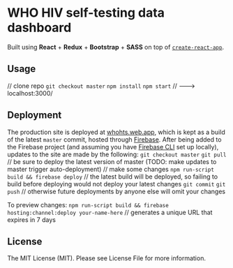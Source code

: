 # WHO HIV self-testing data dashboard

Built using **React** + **Redux** + **Bootstrap** + **SASS** on top of [`create-react-app`](https://create-react-app.dev/). 

Usage
-
// clone repo
`git checkout master`
`npm install`
`npm start` // ---> localhost:3000/

Deployment
-
The production site is deployed at [whohts.web.app](whohts.web.app), which is kept as a build of the latest `master` commit, hosted through [Firebase](https://console.firebase.google.com/u/0/project/whohts/overview). After being added to the Firebase project (and assuming you have [Firebase CLI](https://firebase.google.com/docs/cli) set up locally), updates to the site are made by the following:
`git checkout master`
`git pull` // be sure to deploy the latest version of master (TODO: make updates to master trigger auto-deployment)
// make some changes
`npm run-script build && firebase deploy` // the latest build will be deployed, so failing to build before deploying would not deploy your latest changes
`git commit`
`git push` // otherwise future deployments by anyone else will omit your changes

To preview changes:
`npm run-script build && firebase hosting:channel:deploy your-name-here` // generates a unique URL that expires in 7 days

License
-
The MIT License (MIT). Please see License File for more information.
